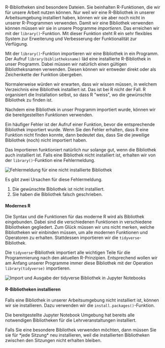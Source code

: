 R-Bibliotheken sind besondere Dateien. Sie beinhalten R-Funktionen, die wir für unsere Arbeit nutzen können. Nur weil wir eine R-Bibliothek in unserer Arbeitsumgebung installiert haben, können wir sie aber noch nicht in unserer R-Programmen verwenden. Damit  wir eine Bibliothek verwenden können müssen wir sie in unsere Programme *importieren*. Das erreichen wir mit der `library()`-Funktion. Mit  dieser Funktion steht R ein sehr flexibles System zur Erweiterung und Verbesserung der Funktionalität zur Verfügung. 

Mit der `library()`-Funktion importieren wir eine Bibliothek in ein Programm. Der Aufruf `library(bibliotheksname)` läd eine installierte R-Bibliothek in unser Programm. Dabei müssen wir natürlich einen gültigen Bibliotheksnamen verwenden. Diesen können wir entweder direkt oder als Zeichenkette der  Funktion übergeben.

Normalerweise würden wir erwarten, dass wir wissen müssen, in welchem Verzeichnis eine Bibliothek installiert ist. Das ist bei R nicht der Fall. R organisiert die Installation selbst, so dass R "weiss", wo die gewünschte Bibliothek zu finden ist. 

Nachdem eine Bibliothek in unser Programm importiert wurde, können wir die bereitgestellten Funktionen verwenden.

<p class="alert alert-warning">Ein häufiger Fehler ist der Aufruf einer Funktion, bevor die entsprechende Bibliothek importiert wurde. Wenn Sie den Fehler erhalten, dass R eine Funktion nicht finden konnte, dann bedeutet das, dass Sie die jeweilige Bibliothek (noch) nicht importiert haben.</p>

Das Importieren funktioniert natürlich nur solange gut, wenn die Bibliothek auch installiert ist. Falls eine Bibliothek nicht installiert ist, erhalten wir von der `library()`-Funktion eine Fehlermeldung. 

![Fehlermeldung für eine nicht installierte Bibliothek]()

Es gibt zwei Ursachen für diese Fehlermeldung.

1. Die gewünschte Bibliothek ist nicht installiert.
2. Sie haben die Bibliothek falsch geschrieben. 

#### Modernes R

Die Syntax und die Funktionen für das moderne R wird als Bibliothek eingebunden. Dabei sind die verschiedenen Funktionen in verschiedene Bibliotheken gegliedert. Zum Glück müssen wir uns nicht merken, welche Bibliotheken wir einbinden müssen, um alle modernen Funktionen und Operatoren zu erhalten. Stattdessen importieren wir die `tidyverse`-Bibliothek. 

Die `tidyverse`-Bibliothek importiert alle wichtigen Teile für die Programmierung nach den aktuellen R-Prinzipien. Entsprechend wollen wir am Anfang unserer Programme immer diese Bibliothek mit der Operation `library(tidyverse)` importieren. 

![Import und Ausgabe der tidyverse Bibliothek in Jupyter Notebooks]()

#### R-Bibliotheken installieren

Falls eine Bibliothek in unserer Arbeitsumgebung nicht installiert ist, können wir sie installieren. Dazu verwenden wir die `install.packages()`-Funktion. 

<p class="alert alert-info">Die bereitgestellte Jupyter Notebook Umgebung hat bereits alle notwendigen Bibliotheken für die Lehrveranstaltungen installiert. </p>

<p class="alert alert-warning">Falls Sie eine besondere Bibliothek verwenden möchten, dann müssen Sie sie für *jede Sitzung* neu installieren, weil die installierten  Bibliotheken zwischen den Sitzungen nicht erhalten bleiben.</p>